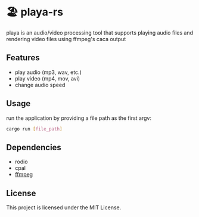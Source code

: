 # 🏖️ playa-rs

playa is an audio/video processing tool that supports playing audio files and rendering video files using ffmpeg's caca output

## Features
- play audio (mp3, wav, etc.)
- play video (mp4, mov, avi)
- change audio speed

## Usage
run the application by providing a file path as the first argv:
```sh
cargo run [file_path]
```

## Dependencies
- rodio
- cpal
- [ffmpeg](https://www.ffmpeg.org/)

## License
This project is licensed under the MIT License.
